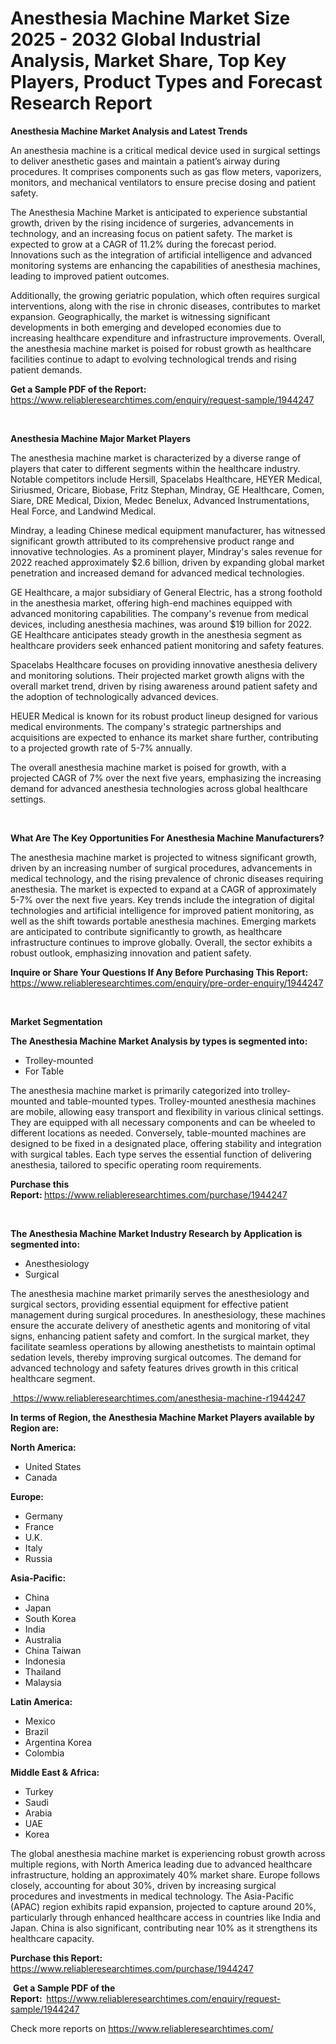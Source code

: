 <p><h1>Anesthesia Machine Market Size 2025 - 2032 Global Industrial Analysis, Market Share, Top Key Players, Product Types and Forecast Research Report</h1></p><p><strong>Anesthesia Machine Market Analysis and Latest Trends</strong></p>
<p><p>An anesthesia machine is a critical medical device used in surgical settings to deliver anesthetic gases and maintain a patient’s airway during procedures. It comprises components such as gas flow meters, vaporizers, monitors, and mechanical ventilators to ensure precise dosing and patient safety.</p><p>The Anesthesia Machine Market is anticipated to experience substantial growth, driven by the rising incidence of surgeries, advancements in technology, and an increasing focus on patient safety. The market is expected to grow at a CAGR of 11.2% during the forecast period. Innovations such as the integration of artificial intelligence and advanced monitoring systems are enhancing the capabilities of anesthesia machines, leading to improved patient outcomes.</p><p>Additionally, the growing geriatric population, which often requires surgical interventions, along with the rise in chronic diseases, contributes to market expansion. Geographically, the market is witnessing significant developments in both emerging and developed economies due to increasing healthcare expenditure and infrastructure improvements. Overall, the anesthesia machine market is poised for robust growth as healthcare facilities continue to adapt to evolving technological trends and rising patient demands.</p></p>
<p><strong>Get a Sample PDF of the Report:&nbsp;</strong> <a href="https://www.reliableresearchtimes.com/enquiry/request-sample/1944247?utm_campaign=2647&utm_medium=2&utm_source=Github&utm_content=ia&utm_term=03032025&utm_id=anesthesia-machine">https://www.reliableresearchtimes.com/enquiry/request-sample/1944247</a></p>
<p>&nbsp;</p>
<p><strong>Anesthesia Machine Major Market Players</strong></p>
<p><p>The anesthesia machine market is characterized by a diverse range of players that cater to different segments within the healthcare industry. Notable competitors include Hersill, Spacelabs Healthcare, HEYER Medical, Siriusmed, Oricare, Biobase, Fritz Stephan, Mindray, GE Healthcare, Comen, Siare, DRE Medical, Dixion, Medec Benelux, Advanced Instrumentations, Heal Force, and Landwind Medical.</p><p>Mindray, a leading Chinese medical equipment manufacturer, has witnessed significant growth attributed to its comprehensive product range and innovative technologies. As a prominent player, Mindray's sales revenue for 2022 reached approximately $2.6 billion, driven by expanding global market penetration and increased demand for advanced medical technologies.</p><p>GE Healthcare, a major subsidiary of General Electric, has a strong foothold in the anesthesia market, offering high-end machines equipped with advanced monitoring capabilities. The company's revenue from medical devices, including anesthesia machines, was around $19 billion for 2022. GE Healthcare anticipates steady growth in the anesthesia segment as healthcare providers seek enhanced patient monitoring and safety features.</p><p>Spacelabs Healthcare focuses on providing innovative anesthesia delivery and monitoring solutions. Their projected market growth aligns with the overall market trend, driven by rising awareness around patient safety and the adoption of technologically advanced devices.</p><p>HEUER Medical is known for its robust product lineup designed for various medical environments. The company's strategic partnerships and acquisitions are expected to enhance its market share further, contributing to a projected growth rate of 5-7% annually.</p><p>The overall anesthesia machine market is poised for growth, with a projected CAGR of 7% over the next five years, emphasizing the increasing demand for advanced anesthesia technologies across global healthcare settings.</p></p>
<p>&nbsp;</p>
<p><strong>What Are The Key Opportunities For Anesthesia Machine Manufacturers?</strong></p>
<p><p>The anesthesia machine market is projected to witness significant growth, driven by an increasing number of surgical procedures, advancements in medical technology, and the rising prevalence of chronic diseases requiring anesthesia. The market is expected to expand at a CAGR of approximately 5-7% over the next five years. Key trends include the integration of digital technologies and artificial intelligence for improved patient monitoring, as well as the shift towards portable anesthesia machines. Emerging markets are anticipated to contribute significantly to growth, as healthcare infrastructure continues to improve globally. Overall, the sector exhibits a robust outlook, emphasizing innovation and patient safety.</p></p>
<p><strong>Inquire or Share Your Questions If Any Before Purchasing This Report:</strong> <a href="https://www.reliableresearchtimes.com/enquiry/pre-order-enquiry/1944247?utm_campaign=2647&utm_medium=2&utm_source=Github&utm_content=ia&utm_term=03032025&utm_id=anesthesia-machine">https://www.reliableresearchtimes.com/enquiry/pre-order-enquiry/1944247</a></p>
<p>&nbsp;</p>
<p><strong>Market Segmentation</strong></p>
<p><strong>The Anesthesia Machine Market Analysis by types is segmented into:</strong></p>
<p><ul><li>Trolley-mounted</li><li>For Table</li></ul></p>
<p><p>The anesthesia machine market is primarily categorized into trolley-mounted and table-mounted types. Trolley-mounted anesthesia machines are mobile, allowing easy transport and flexibility in various clinical settings. They are equipped with all necessary components and can be wheeled to different locations as needed. Conversely, table-mounted machines are designed to be fixed in a designated place, offering stability and integration with surgical tables. Each type serves the essential function of delivering anesthesia, tailored to specific operating room requirements.</p></p>
<p><strong>Purchase this Report:&nbsp;</strong><a href="https://www.reliableresearchtimes.com/purchase/1944247?utm_campaign=2647&utm_medium=2&utm_source=Github&utm_content=ia&utm_term=03032025&utm_id=anesthesia-machine">https://www.reliableresearchtimes.com/purchase/1944247</a></p>
<p>&nbsp;</p>
<p><strong>The Anesthesia Machine Market Industry Research by Application is segmented into:</strong></p>
<p><ul><li>Anesthesiology</li><li>Surgical</li></ul></p>
<p><p>The anesthesia machine market primarily serves the anesthesiology and surgical sectors, providing essential equipment for effective patient management during surgical procedures. In anesthesiology, these machines ensure the accurate delivery of anesthetic agents and monitoring of vital signs, enhancing patient safety and comfort. In the surgical market, they facilitate seamless operations by allowing anesthetists to maintain optimal sedation levels, thereby improving surgical outcomes. The demand for advanced technology and safety features drives growth in this critical healthcare segment.</p></p>
<p><a href="https://www.reliableresearchtimes.com/anesthesia-machine-r1944247?utm_campaign=2647&utm_medium=2&utm_source=Github&utm_content=ia&utm_term=03032025&utm_id=anesthesia-machine">&nbsp;https://www.reliableresearchtimes.com/anesthesia-machine-r1944247</a></p>
<p><strong>In terms of Region, the Anesthesia Machine Market Players available by Region are:</strong></p>
<p>
    <p> <strong> North America: </strong>
        <ul>
            <li>United States</li>
            <li>Canada</li>
        </ul>
        </p> 
    <p> <strong> Europe: </strong>
        <ul>
            <li>Germany</li>
            <li>France</li>
            <li>U.K.</li>
            <li>Italy</li>
            <li>Russia</li>
        </ul>
        </p> 
    <p> <strong> Asia-Pacific: </strong>
        <ul>
            <li>China</li>
            <li>Japan</li>
            <li>South Korea</li>
            <li>India</li>
            <li>Australia</li>
            <li>China Taiwan</li>
            <li>Indonesia</li>
            <li>Thailand</li>
            <li>Malaysia</li>
        </ul>
        </p> 
    <p> <strong> Latin America: </strong>
        <ul>
            <li>Mexico</li>
            <li>Brazil</li>
            <li>Argentina Korea</li>
            <li>Colombia</li>
        </ul>
        </p> 
    <p> <strong> Middle East & Africa: </strong>
        <ul>
            <li>Turkey</li>
            <li>Saudi</li>
            <li>Arabia</li>
            <li>UAE</li>
            <li>Korea</li>
        </ul>
    </p>
    </p>
<p><p>The global anesthesia machine market is experiencing robust growth across multiple regions, with North America leading due to advanced healthcare infrastructure, holding an approximately 40% market share. Europe follows closely, accounting for about 30%, driven by increasing surgical procedures and investments in medical technology. The Asia-Pacific (APAC) region exhibits rapid expansion, projected to capture around 20%, particularly through enhanced healthcare access in countries like India and Japan. China is also significant, contributing near 10% as it strengthens its healthcare capacity.</p></p>
<p><strong>Purchase this Report: </strong><a href="https://www.reliableresearchtimes.com/purchase/1944247?utm_campaign=2647&utm_medium=2&utm_source=Github&utm_content=ia&utm_term=03032025&utm_id=anesthesia-machine">https://www.reliableresearchtimes.com/purchase/1944247</a></p>
<p>&nbsp;<strong>Get a Sample PDF of the Report:&nbsp;&nbsp;</strong><a href="https://www.reliableresearchtimes.com/enquiry/request-sample/1944247?utm_campaign=2647&utm_medium=2&utm_source=Github&utm_content=ia&utm_term=03032025&utm_id=anesthesia-machine">https://www.reliableresearchtimes.com/enquiry/request-sample/1944247</a></p>
<p><strong></strong></p>
<p>Check more reports on <a href="https://www.reliableresearchtimes.com/?utm_campaign=2647&utm_medium=2&utm_source=Github&utm_content=ia&utm_term=03032025&utm_id=anesthesia-machine">https://www.reliableresearchtimes.com/</a></p>